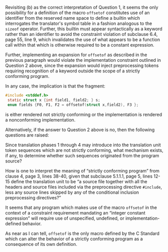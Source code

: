 Revisiting (b) as the correct interpretation of Question 1, it seems the only
possibility for a definition of the macro `offsetof` constitutes use of an
identifier from the reserved name space to define a builtin which interrogates
the translator's symbol table in a fashion analogous to the `sizeof` operator.
Further, this builtin must appear syntactically as a keyword rather than an
identifier to avoid the constraint violation of subclause 6.4, page 55, line 9,
which invalidates the use of what appears to be a function call within that
which is otherwise required to be a constant expression.

Further, implementing an expansion for `offsetof` as described in the previous
paragraph would violate the implementation constraint outlined in Question 2
above, since the expansion would inject preprocessing tokens requiring
recognition of a keyword outside the scope of a strictly conforming program.

In any case, the implication is that the fragment:

```c
#include <stddef.h>
 static struct x {int field1, field2; } s;
 enum fields {F0, F1, F2 = offsetof(struct x,field2), F3 };
```

is either rendered not strictly conforming or the implementation is rendered a
nonconforming implementation.

Alternatively, if the answer to Question 2 above is no, then the following
questions are raised:

Since translation phases 1 through 4 may introduce into the translation unit
token sequences which are not strictly conforming, what mechanism exists, if
any, to determine whether such sequences originated from the program source?

How is one to interpret the meaning of “strictly conforming program” from clause
4, page 3, lines 38-40, given that subclause 5.1.1.1, page 5, lines 12-15 define
the translation unit to be “a source file together with all the headers and
source files included via the preprocessing directive `#include`, less any
source lines skipped by any of the conditional inclusion preprocessing
directives?”

It seems that any program which makes use of the macro `offsetof` in the context
of a constraint requirement mandating an “integer constant expression” will
require use of unspecified, undefined, or implementation-defined behavior.

As near as I can tell, `offsetof` is the only macro defined by the C Standard
which can alter the behavior of a strictly conforming program as a consequence
of its own definition.
